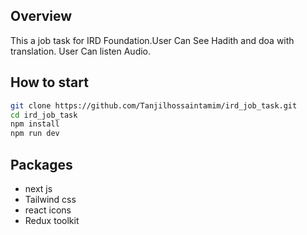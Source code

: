 ## Overview
This a job task for IRD Foundation.User Can See Hadith and doa with translation. User Can listen Audio.
## How to start
```bash
git clone https://github.com/Tanjilhossaintamim/ird_job_task.git
cd ird_job_task
npm install
npm run dev
```
## Packages
- next js
- Tailwind css
- react icons
- Redux toolkit

